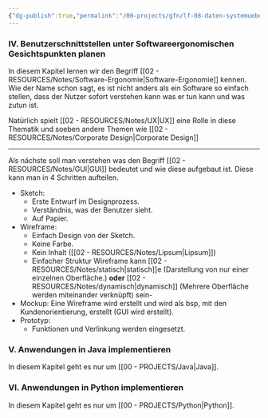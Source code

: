 ```yaml
---
{"dg-publish":true,"permalink":"/00-projects/gfn/lf-08-daten-systemuebergreifend-bereitstellen/","tags":["LF08","GFN","java"],"noteIcon":"","updated":"2024-06-24T16:32:23.967+02:00"}
---
```


### IV. Benutzerschnittstellen unter Softwareergonomischen Gesichtspunkten planen

In diesem Kapitel lernen wir den Begriff [[02 - RESOURCES/Notes/Software-Ergonomie\|Software-Ergonomie]] kennen. Wie der Name schon sagt, es ist nicht anders als ein Software so einfach stellen, dass der Nutzer sofort verstehen kann was er tun kann und was zutun ist.

Natürlich spielt [[02 - RESOURCES/Notes/UX\|UX]] eine Rolle in diese Thematik und soeben andere Themen wie [[02 - RESOURCES/Notes/Corporate Design\|Corporate Design]]

___

Als nächste soll man verstehen was den Begriff [[02 - RESOURCES/Notes/GUI\|GUI]] bedeutet und wie diese aufgebaut ist. Diese kann man in 4 Schritten aufteilen.
- Sketch: 
	- Erste Entwurf im Designprozess.
	- Verständnis, was der Benutzer sieht.
	- Auf Papier.
- Wireframe: 
	- Einfach Design von der Sketch.
	- Keine Farbe.
	- Kein Inhalt ([[02 - RESOURCES/Notes/Lipsum\|Lipsum]])
	- Einfacher Struktur
	Wireframe kann [[02 - RESOURCES/Notes/statisch\|statisch]]e (Darstellung von nur einer einzelnen Oberfläche.) **oder** [[02 - RESOURCES/Notes/dynamisch\|dynamisch]] (Mehrere Oberfläche werden miteinander verknüpft) sein- 
- Mockup: Eine Wireframe wird erstellt und wird als bsp, mit den Kundenorientierung, erstellt (GUI wird erstellt).
- Prototyp: 
	-  Funktionen und Verlinkung werden eingesetzt.

### V. Anwendungen in Java implementieren
In diesem Kapitel geht es nur um [[00 - PROJECTS/Java\|Java]].


### VI. Anwendungen in Python implementieren
In diesem Kapitel geht es nur um [[00 - PROJECTS/Python\|Python]].